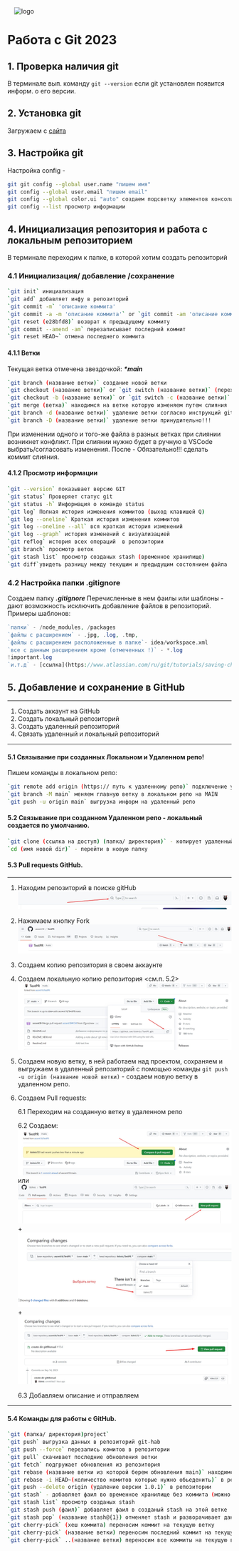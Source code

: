 <!-- ![Logo](git.png) -->
<image src='git.png' style="margin-left:15px; width:50px;height:50px" alt='logo'>

# Работа с Git 2023

## 1. Проверка наличия git

В терминале вып. команду `git --version` если git установлен появится информ. о его версии.

## 2. Установка git

Загружаем с [сайта](https://git-scm.com/)

## 3. Настройка git

Настройка config -

```Bash
git git config --global user.name "пишем имя"
git config --global user.email "пишем email"
git config --global color.ui "auto" создаем подсветку элементов консоли
git config --list просмотр информации

```

## 4. Инициализация репозитория и работа с локальным репозиторием

В терминале переходим к папке, в которой хотим создать репозиторий

### 4.1 Инициализация/ добавление /сохранение

```Bash
`git init` инициализация
`git add` добавляет инфу в репозиторий
`git commit -m` 'описание коммита'
`git commit -a -m 'описание коммита'` or `git commit -am 'описание коммита'` Добавит инфу и commit! Работает только с ранее добавленным файлом через команду add!!!
`git reset (e28bfd8)` возврат к предыдущему коммиту
`git commit --amend -am` перезаписывает последний коммит
`git reset HEAD~` отмена последнего коммита

```

#### 4.1.1 Ветки

Текущая ветка отмечена звездочкой: **_\*main_**

```Bash
`git branch (название ветки)` создание новой ветки
`git checkout (название ветки)` or `git switch (название ветки)` (переход на новую ветку)
`git checkout -b (название ветки)` or `git switch -c (название ветки)` создаём новую ветку и переключаемся на неё
`git merge (ветка)` находимся на ветке которую изменяем путем слияния
`git branch -d (название ветки)` удаление ветки согласно инструкций git
`git branch -D (название ветки)` удаление ветки принудительно!!!
```

При изменении одного и того-же файла в разных ветках при слиянии возникнет конфликт. При слиянии нужно будет в ручную в VSCode выбрать/согласовать изменения. После - Обязательно!!! сделать коммит слияния.

#### 4.1.2 Просмотр информации

```Bash
`git --version` показывает версию GIT
`git status` Проверяет статус git
`git status -h` Информация о команде status
`git log` Полная история изменения коммитов (выход клавишей Q)
`git log --oneline` Краткая история изменения коммитов
`git log --oneline --all` вся краткая история изменений
`git log --graph` история изменений c визуализацией
`git reflog` история всех операций  в репозитории
`git branch` просмотр веток
`git stash list` просмотр созданых stash (временное хранилище)
`git diff`увидеть разницу между текущим и предыдущим состоянием файла
```

### 4.2 Настройка папки .gitignore

Создаем папку **_.gitignore_** Перечисленные в нем фаилы или шаблоны - дают возможность исключить добавление файлов в репозиторий.
Примеры шаблонов:

```php
`папки` - /node_modules, /packages
`файлы c расширением` - .jpg, .log, .tmp,
`файлы c расширением расположенные в папке`- idea/workspace.xml
`все с данным расширением кроме (отмеченных !)` - *.log
!important.log
`и.т.д` - [ссылка](https://www.atlassian.com/ru/git/tutorials/saving-changes/gitignore#git-ignore-patterns)
```

## 5. Добавление и сохранение в GitHub

---

1. Создать аккаунт на GitHub
2. Создать локальный репозиторий
3. Создать удаленный репозиторий
4. Связать удаленный и локальный репозиторий

---

#### 5.1 Связывание при созданных Локальном и Удаленном репо!

Пишем команды в локальном репо:

```Bash
`git remote add origin (https:// путь к удаленному репо)` подключение удаленного репо к локальному
`git branch -M main` меняем главную ветку в локальном репо на MAIN
`git push -u origin main` выгрузка информ на удаленный репо
```

#### 5.2 Связывание при созданном Удаленном репо - локальный создается по умолчанию.

```Bash
`git clone (ссылка на доступ) (папка/ директория)` - копирует удаленный репо на локальны и создает папку (если папка не указана создаст по умолчанию согласно названия удаленного репо)
`cd (имя новой dir)` - перейти в новую папку
```

#### 5.3 Pull requests GitHub.

---

1. Находим репозиторий в поиске gitHub ![foto](gitPull1.jpg)
2. Нажимаем кнопку Fork ![foto](gitPull2.jpg)
3. Создаем копию репозитория в своем аккаунте
4. Создаем локальную копию репозитория <см.п. 5.2> ![foto](gitPull3.jpg)
5. Создаем новую ветку, в ней работаем над проектом, сохраняем и выгружаем в удаленный репозиторий с помощью команды `git push -u origin (название новой ветки)` - создаем новую ветку в удаленном репо.
6. Создаем Pull requests:

   6.1 Переходим на созданную ветку в удаленном репо

   6.2 Создаем: ![foto](gitPull4.jpg) или ![foto](gitPull4-1.jpg) + ![foto](gitPull4-2.jpg) + ![foto](gitPull4-3.jpg)

   6.3 Добавляем описание и отправляем

---

#### 5.4 Команды для работы с GitHub.

```Bash
`git (папка/ директория)project`
`git push` выгрузка данных в репозиторий git-hab
`git push --force` перезапись комитов в репозитории
`git pull` скачивает последние обновления ветки
`git fetch` подгружает обновления из репозитория
`git rebase (название ветки из которой берем обновления main)` находимся на ветке которую нужно сместить
`git rebase -i HEAD~(количество комитов которые нужно обьеденить)` в редакторе выбираем подходящие буквы(действия) Выход из редактора Esc :wq
`git push --delete origin (удаление версии 1.0.1)` в репозитории
`git stash` - добавляет фаил во временное хранилище без коммита (можно перейти на другую ветку)
`git stash list` просмотр созданых stash
`git stash push (фаил)` добавляет фаил в созданый stash на этой ветке
`git stash pop` (название stash@{1}) отменяет stash и разворачивает данные для работы (можно отменить сташ на др. ветке и развернуть на нужной
`git cherry-pick` (хеш коммита) переносим коммит на текущую ветку
`git cherry-pick` (название ветки) переносим последний коммит на текущую ветку
`git cherry-pick` ..(название ветки) переносим все коммиты на текущую ветку
```
